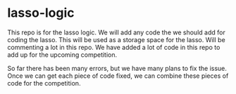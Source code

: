# lasso-logic

This repo is for the lasso logic. We will add any code the we should add for coding the lasso. This will be used as a storage space for the lasso. Will be commenting a lot in this repo. We have added a lot of code in this repo to add up for the upcoming competition.

So far there has been many errors, but we have many plans to fix the issue. Once we can get each piece of code fixed, we can combine these pieces of code for the competition.
